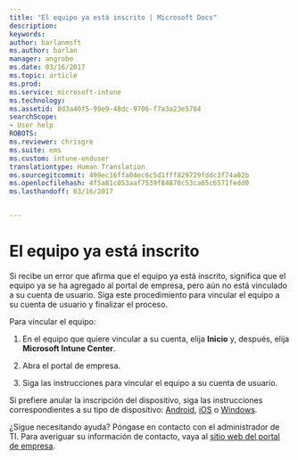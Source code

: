 ```yaml
---
title: "El equipo ya está inscrito | Microsoft Docs"
description: 
keywords: 
author: barlanmsft
ms.author: barlan
manager: angrobe
ms.date: 03/16/2017
ms.topic: article
ms.prod: 
ms.service: microsoft-intune
ms.technology: 
ms.assetid: 8d3a40f5-99e9-48dc-9706-f7a3a23e5704
searchScope:
- User help
ROBOTS: 
ms.reviewer: chrisgre
ms.suite: ems
ms.custom: intune-enduser
translationtype: Human Translation
ms.sourcegitcommit: 499ec16ffa04ec6c5d1fff829729fddc3f74a02b
ms.openlocfilehash: 4f5a81c053aaf7539f84870c53ca65c6571fedd0
ms.lasthandoff: 03/16/2017


---
```


# <a name="your-computer-is-already-enrolled"></a>El equipo ya está inscrito

Si recibe un error que afirma que el equipo ya está inscrito, significa que el equipo ya se ha agregado al portal de empresa, pero aún no está vinculado a su cuenta de usuario. Siga este procedimiento para vincular el equipo a su cuenta de usuario y finalizar el proceso.  

Para vincular el equipo:

1.  En el equipo que quiere vincular a su cuenta, elija **Inicio** y, después, elija **Microsoft Intune Center**.

2.  Abra el portal de empresa.

3.  Siga las instrucciones para vincular el equipo a su cuenta de usuario.

Si prefiere anular la inscripción del dispositivo, siga las instrucciones correspondientes a su tipo de dispositivo: [Android](unenroll-your-device-from-intune-android.md), [iOS](unenroll-your-device-from-intune-ios.md) o [Windows](unenroll-your-device-from-intune-windows.md).

¿Sigue necesitando ayuda? Póngase en contacto con el administrador de TI. Para averiguar su información de contacto, vaya al [sitio web del portal de empresa](http://portal.manage.microsoft.com).

